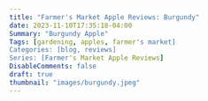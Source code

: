 ```yaml
---
title: "Farmer's Market Apple Reviews: Burgundy"
date: 2023-11-10T17:35:18-04:00
Summary: "Burgundy Apple"
Tags: [gardening, apples, farmer's market]
Categories: [blog, reviews]
Series: [Farmer's Market Apple Reviews]
DisableComments: false
draft: true
thumbnail: "images/burgundy.jpeg"
---
```


